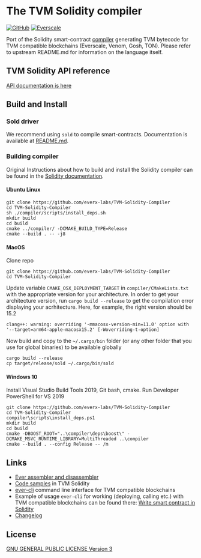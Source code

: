 <meta name="title" content="TVM-Solidity-Compiler">
<meta name="description" content="Solidity compiler for TVM">
<meta name='keywords' content='compiler, smart-contracts, blockchain, solidity, tvm, everscale, everos, venom-blockchain, venom-developer-program'>

# The TVM Solidity compiler

[![GitHub](https://img.shields.io/github/license/everx-labs/TVM-Solidity-Compiler?style=for-the-badge)](./LICENSE)
[![Everscale](https://custom-icon-badges.demolab.com/badge/-everscale-13173e?style=for-the-badge&logoColor=yellow&logo=everscale)](https://everscale.network/)


Port of the Solidity smart-contract [compiler](https://github.com/ethereum/solidity) generating TVM bytecode for TVM compatible blockchains (Everscale, Venom, Gosh, TON). Please refer to upstream README.md for information on the language itself.

## TVM Solidity API reference

[API documentation is here](https://github.com/everx-labs/TVM-Solidity-Compiler/blob/master/API.md)

## Build and Install

### Sold driver

We recommend using `sold` to compile smart-contracts. Documentation is available at [README.md](https://github.com/everx-labs/TVM-Solidity-Compiler/blob/master/sold/README.md).

### Building compiler

Original Instructions about how to build and install the Solidity compiler can be found in the [Solidity documentation](https://solidity.readthedocs.io/en/latest/installing-solidity.html#building-from-source).

#### Ubuntu Linux

```shell
git clone https://github.com/everx-labs/TVM-Solidity-Compiler
cd TVM-Solidity-Compiler
sh ./compiler/scripts/install_deps.sh
mkdir build
cd build
cmake ../compiler/ -DCMAKE_BUILD_TYPE=Release
cmake --build . -- -j8
```

#### MacOS

Clone repo
```
git clone https://github.com/everx-labs/TVM-Solidity-Compiler
cd TVM-Solidity-Compiler
```

Update variable `CMAKE_OSX_DEPLOYMENT_TARGET` in `compiler/CMakeLists.txt` with the appropriate version for your architecture. 
In order to get your architecture version, run `cargo build --release` to get the compilation error displaying your acrhitecture. 
Here, for example, the right version should be 15.2
```
clang++: warning: overriding '-mmacosx-version-min=11.0' option with '--target=arm64-apple-macosx15.2' [-Woverriding-t-option]
```

Now build and copy to the `~/.cargo/bin` folder (or any other folder that you use for global binaries) to be available globally 

```shell
cargo build --release
cp target/release/sold ~/.cargo/bin/sold
```


#### Windows 10

Install Visual Studio Build Tools 2019, Git bash, cmake.
Run Developer PowerShell for VS 2019

```shell
git clone https://github.com/everx-labs/TVM-Solidity-Compiler
cd TVM-Solidity-Compiler
compiler\scripts\install_deps.ps1
mkdir build
cd build
cmake -DBOOST_ROOT="..\compiler\deps\boost\" -DCMAKE_MSVC_RUNTIME_LIBRARY=MultiThreaded ..\compiler
cmake --build . --config Release -- /m
```

## Links

 * [Ever assembler and disassembler](https://github.com/everx-labs/ever-assembler)
 * [Code samples](https://github.com/everx-labs/samples/tree/master/solidity) in TVM Solidity
 * [ever-cli](https://github.com/everx-labs/ever-cli) command line interface for TVM compatible blockchains
 * Example of usage `ever-cli` for working (deploying, calling etc.) with TVM compatible blockchains can be found there: [Write smart contract in Solidity](https://docs.ton.dev/86757ecb2/p/950f8a-write-smart-contract-in-solidity)
 * [Changelog](https://github.com/everx-labs/TVM-Solidity-Compiler/blob/master/Changelog_TON.md)

## License
[GNU GENERAL PUBLIC LICENSE Version 3](./LICENSE)
